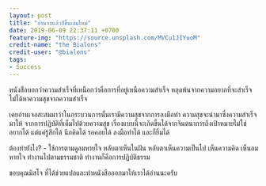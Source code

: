 ```yaml
---
layout: post
title: "อ่านจบแล้วก็ขึ้นเล่มใหม่"
date: 2019-06-09 22:37:11 +0700
feature-img: "https://source.unsplash.com/MVCu1JIYuoM"
credit-name: "the Bialons"
credit-user: "@bialons"
tags:
- Success
---
```

หนังสือบอกว่าความสำเร็จที่เหนือกว่าคือการที่อยู่เหนือความสำเร็จ หลุดพ้นจากความอยากที่จะสำเร็จ ไม่ได้หาความสุขจากความสำเร็จ

เคยอ่านเจอสะสมมาว่าในกระบวนการนั้นเรามีความสุขจากการลงมือทำ ความสุขจะนำมาซึ่งความสำเร็จมาให้ จากการปฏิบัติที่เต็มไปด้วยความสุข เรื่องแบบนี้จะเกิดขึ้นได้จากจินตนาการถึงเป้าหมายไม่ใช่อยากได้ แต่แค่รู้สึกได้ นึกคิดได้ รอคอยได้ ลงมือทำได้ และก็ยิ้มได้

ต้องทำยังไง? - ใช้การตามดูลมหายใจ หลับตาเห็นในฝัน หลับตาเห็นความเป็นไป เห็นความคิด เห็นลมหายใจ ทำงานไปตามธรรมชาติ ทำงานก็คือการปฏิบัติธรรม

<i class="fa fa-child" style="color:plum"></i>

ขอบคุณมิสโจ ที่ได้ช่วยแปลและทำหนังสือออกมาให้เราได้อ่านนะครับ
